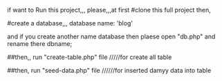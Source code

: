 if want to Run this project,,,
please,,,at first
#clone this full project
then,

#create a database,,,
 database name: 'blog'

 and if you create another name database then plaese open "db.php" and rename there dbname;

##then,, run "create-table.php" file
/////for create all table

##then, run "seed-data.php" file 
//////for inserted damyy data into table
